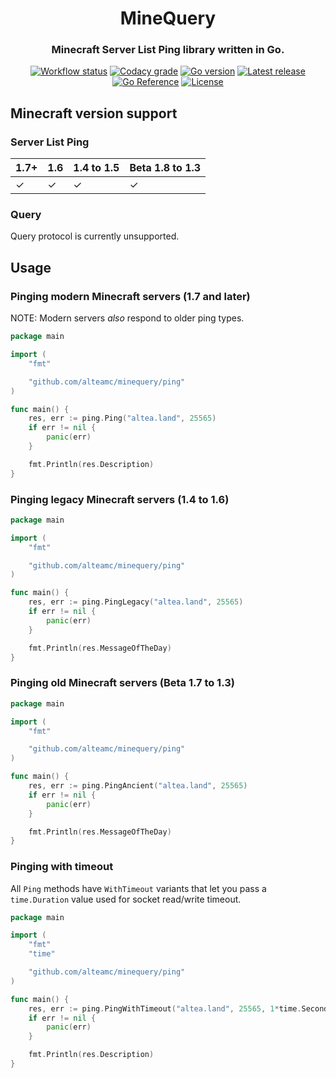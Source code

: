 <h1 align="center">MineQuery</h1>
<h3 align="center">Minecraft Server List Ping library written in Go.</h3>
<p align="center">
  <a href="https://github.com/alteamc/minequery/actions/workflows/go.yml"><img alt="Workflow status" src="https://img.shields.io/github/workflow/status/alteamc/minequery/Go/master"></a>
  <a href="https://app.codacy.com/gh/alteamc/minequery"><img alt="Codacy grade" src="https://img.shields.io/codacy/grade/7a7901a7d1ee435f8cd047ed15369043"></a>
  <a href="https://github.com/alteamc/minequery/blob/master/go.mod"><img alt="Go version" src="https://img.shields.io/github/go-mod/go-version/alteamc/minequery"></a>
  <a href="https://github.com/alteamc/minequery/releases/latest"><img alt="Latest release" src="https://img.shields.io/github/v/release/alteamc/minequery"></a>
  <a href="https://pkg.go.dev/github.com/alteamc/minequery"><img alt="Go Reference" src="https://pkg.go.dev/badge/github.com/alteamc/minequery.svg"></a>
  <a href="https://github.com/alteamc/minequery/blob/master/LICENSE"><img alt="License" src="https://img.shields.io/github/license/alteamc/minequery"></a>
</p>

## Minecraft version support

### Server List Ping

| 1.7+ | 1.6 | 1.4 to 1.5 | Beta 1.8 to 1.3 |
|------|-----|------------|-----------------|
| ✓    | ✓   | ✓          | ✓               |

### Query

Query protocol is currently unsupported.

## Usage

### Pinging modern Minecraft servers (1.7 and later)

NOTE: Modern servers *also* respond to older ping types.

```go
package main

import (
	"fmt"

	"github.com/alteamc/minequery/ping"
)

func main() {
	res, err := ping.Ping("altea.land", 25565)
	if err != nil {
		panic(err)
	}

	fmt.Println(res.Description)
}
```

### Pinging legacy Minecraft servers (1.4 to 1.6)

```go
package main

import (
	"fmt"

	"github.com/alteamc/minequery/ping"
)

func main() {
	res, err := ping.PingLegacy("altea.land", 25565)
	if err != nil {
		panic(err)
	}

	fmt.Println(res.MessageOfTheDay)
}
```

### Pinging old Minecraft servers (Beta 1.7 to 1.3)

```go
package main

import (
	"fmt"

	"github.com/alteamc/minequery/ping"
)

func main() {
	res, err := ping.PingAncient("altea.land", 25565)
	if err != nil {
		panic(err)
	}

	fmt.Println(res.MessageOfTheDay)
}
```

### Pinging with timeout

All `Ping` methods have `WithTimeout` variants that let you pass a `time.Duration` value used for socket read/write
timeout.

```go
package main

import (
	"fmt"
	"time"

	"github.com/alteamc/minequery/ping"
)

func main() {
	res, err := ping.PingWithTimeout("altea.land", 25565, 1*time.Second)
	if err != nil {
		panic(err)
	}

	fmt.Println(res.Description)
}
```
